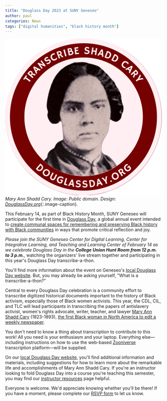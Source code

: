 ```yaml
---
title: "Douglass Day 2023 at SUNY Geneseo" 
author: paul
categories: News
tags: ["digital humanities", "black history month"]
---
```


![Image of Mary Ann Shadd Cary and motto "Transcribe Shadd Cary"](/images/transcribe-shadd-cary.png)
*Mary Ann Shadd Cary. Image: Public domain. Design: [DouglassDay.org](https://douglassday.org)*{:.image-caption}.

<span class="drop">T</span>his February 14, as part of Black History Month, SUNY Geneseo will participate for the first time in [Douglass Day](https://douglassday.org/), a global annual event intended to [create communal spaces for remembering and preserving Black history with Black communities](https://douglassday.org/about/principles/) in ways that promote critical reflection and joy.

*Please join the SUNY Geneseo Center for Digital Learning, Center for Integrative Learning, and Teaching and Learning Center of February 14 as we celebrate Douglass Day in the **College Union Hunt Room from 12 p.m. to 3 p.m.***, watching the organizers' live stream together and participating in this year's Douglass Day transcribe-a-thon. 

You'll find more information about the event on Geneseo's [local Douglass Day website](https://cdl-geneseo.github.io/douglass-day). But, you may already be asking yourself, "What is a transcribe-a-thon?"

<!--more-->

Central to every Douglass Day celebration is a community effort to transcribe digitized historical documents important to the history of Black activism, especially those of Black women activists. This year, the CDL, CIL, and TLC will lead participants in transcribing the papers of antislavery activist, women's rights advocate, writer, teacher, and lawyer [Mary Ann Shadd Cary](https://www.nps.gov/people/mary-ann-shadd-cary.htm) (1823-1893), [the first Black woman in North America to edit a weekly newspaper](https://www.womenofthehall.org/inductee/mary-ann-shadd-cary/).

You don't need to know a thing about transcription to contribute to this work! All you need is your enthusiasm and your laptop. Everything else&mdash;including instructions on how to use the web-based [Zooniverse](https://zooniverse.org) transcription platform&mdash;will be supplied.

On our [local Douglass Day website](https://cdl-geneseo.github.io/douglass-day), you'll find additional information and materials, including suggestions for how to learn more about the remarkable life and accomplishments of Mary Ann Shadd Cary. If you're an instructor looking to fold Douglass Day into a course you're teaching this semester, you may find our [instructor resources](https://cdl-geneseo.github.io/douglass-day/instructors.html) page helpful.

Everyone is welcome. We'd appreciate knowing whether you'll be there! If you have a moment, please complete our [RSVP form](https://forms.gle/71d9Uax4yKPBkjHh7) to let us know.


